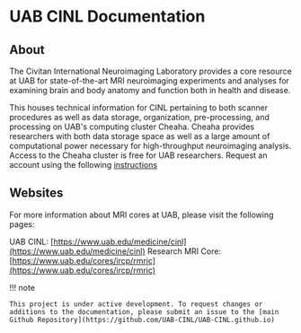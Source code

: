 # UAB CINL Documentation

## About

The Civitan International Neuroimaging Laboratory provides a core resource at UAB for state-of-the-art MRI neuroimaging experiments and analyses for examining brain and body anatomy and function both in health and disease.

This houses technical information for CINL pertaining to both scanner procedures as well as data storage, organization, pre-processing, and processing on UAB's computing cluster Cheaha. Cheaha provides researchers with both data storage space as well as a large amount of computational power necessary for high-throughput neuroimaging analysis. Access to the Cheaha cluster is free for UAB researchers. Request an account using the following [instructions](https://uabrc.github.io/account_management/uab_user/)

## Websites

For more information about MRI cores at UAB, please visit the following pages:

UAB CINL: [https://www.uab.edu/medicine/cinl](https://www.uab.edu/medicine/cinl)
Research MRI Core: [https://www.uab.edu/cores/ircp/rmric](https://www.uab.edu/cores/ircp/rmric)

!!! note

    This project is under active development. To request changes or additions to the documentation, please submit an issue to the [main Github Repository](https://github.com/UAB-CINL/UAB-CINL.github.io)
